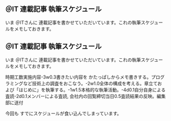 ## ＠IT 連載記事 執筆スケジュール

いま ＠ITさんに 連載記事を書かせていただいています。これの執筆スケジュールをメモしておきます。






## ＠IT 連載記事 執筆スケジュール


いま ＠ITさんに 連載記事を書かせていただいています。これの執筆スケジュールをメモしておきます。

時期工数実施内容-3w0.3書きたい内容を かたっぱしからメモ書きする。プログラミングなど技術上の調査をおこなう。-2w1.0全体の構成を考える。章立ておよび「はじめに」を執筆する。-1w1.5本格的な執筆活動。-4d0.1自分自身による査読-2d0.1メンバーによる査読, 会社内の回覧締切当日0.5査読結果の反映。編集部に送付


今回も すでにスケジュールが食い込んでしまっています。